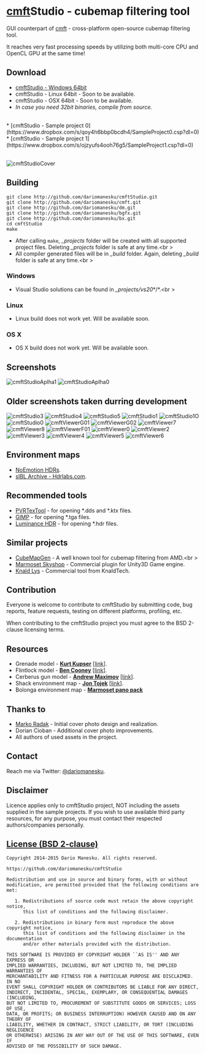 [cmft](https://github.com/dariomanesku/cmft)Studio - cubemap filtering tool
========================================================================================

GUI counterpart of [cmft](https://github.com/dariomanesku/cmft) - cross-platform open-source cubemap filtering tool.

It reaches very fast processing speeds by utilizing both multi-core CPU and OpenCL GPU at the same time!

Download
--------

 * [cmftStudio - Windows 64bit](https://github.com/dariomanesku/cmftStudio-bin/raw/master/cmftStudio_win64.zip)<br />
 * cmftStudio - Linux 64bit - Soon to be available.<br />
 * cmftStudio - OSX 64bit - Soon to be available.<br />
 * *In case you need 32bit binaries, compile from source.*<br />
 <br />
 * [cmftStudio - Sample project 0](https://www.dropbox.com/s/qoy4h6bbp0bcdh4/SampleProject0.csp?dl=0)<br />
 * [cmftStudio - Sample project 1](https://www.dropbox.com/s/ojzyufs4ooh76g5/SampleProject1.csp?dl=0)<br />
 <br />

![cmftStudioCover](https://github.com/dariomanesku/cmftStudio/raw/master/res/cmftStudio_cover.jpg)


Building
--------

	git clone http://github.com/dariomanesku/cmftStudio.git
	git clone http://github.com/dariomanesku/cmft.git
	git clone http://github.com/dariomanesku/dm.git
	git clone http://github.com/dariomanesku/bgfx.git
	git clone http://github.com/dariomanesku/bx.git
	cd cmftStudio
	make

- After calling `make`, *\_projects* folder will be created with all supported project files. Deleting *\_projects* folder is safe at any time.<br \>
- All compiler generated files will be in *\_build* folder. Again, deleting *\_build* folder is safe at any time.<br \>

### Windows

- Visual Studio solutions can be found in *\_projects/vs20**/*.<br \>

### Linux

- Linux build does not work yet. Will be available soon.

### OS X

- OS X build does not work yet. Will be available soon.


Screenshots
------------

![cmftStudioAplha1](https://github.com/dariomanesku/cmftStudio/raw/master/screenshots/cmftStudio_alpha1.jpg)
![cmftStudioAplha0](https://github.com/dariomanesku/cmftStudio/raw/master/screenshots/cmftStudio_alpha0.jpg)


Older screenshots taken durring development
------------

![cmftStudio3](https://github.com/dariomanesku/cmftStudio/raw/master/screenshots/cmftStudio_vn0.jpg)
![cmftStudio4](https://github.com/dariomanesku/cmftStudio/raw/master/screenshots/cmftStudio_vn1.jpg)
![cmftStudio5](https://github.com/dariomanesku/cmftStudio/raw/master/screenshots/cmftStudio3.jpg)
![cmftStudio1](https://github.com/dariomanesku/cmftStudio/raw/master/screenshots/cmftStudio1.jpg)
![cmftStudio1O](https://github.com/dariomanesku/cmftStudio/raw/master/screenshots/cmftStudio1_cmft_output.jpg)
![cmftStudio0](https://github.com/dariomanesku/cmftStudio/raw/master/screenshots/cmftStudio0.jpg)
![cmftViewerG01](https://github.com/dariomanesku/cmftStudio/raw/master/screenshots/cmftViewer_g01.jpg)
![cmftViewerG02](https://github.com/dariomanesku/cmftStudio/raw/master/screenshots/cmftViewer_g02.jpg)
![cmftViewer7](https://github.com/dariomanesku/cmftStudio/raw/master/screenshots/cmftViewer7.jpg)
![cmftViewer8](https://github.com/dariomanesku/cmftStudio/raw/master/screenshots/cmftViewer8.jpg)
![cmftViewerF01](https://github.com/dariomanesku/cmftStudio/raw/master/screenshots/cmftViewer_f01.jpg)
![cmftViewer0](https://github.com/dariomanesku/cmftStudio/raw/master/screenshots/cmftViewer0.jpg)
![cmftViewer2](https://github.com/dariomanesku/cmftStudio/raw/master/screenshots/cmftViewer2.jpg)
![cmftViewer3](https://github.com/dariomanesku/cmftStudio/raw/master/screenshots/cmftViewer3.jpg)
![cmftViewer4](https://github.com/dariomanesku/cmftStudio/raw/master/screenshots/cmftViewer4.jpg)
![cmftViewer5](https://github.com/dariomanesku/cmftStudio/raw/master/screenshots/cmftViewer5.jpg)
![cmftViewer6](https://github.com/dariomanesku/cmftStudio/raw/master/screenshots/cmftViewer6.jpg)


Environment maps
------------

- [NoEmotion HDRs](http://noemotionhdrs.net/).<br />
- [sIBL Archive - Hdrlabs.com](http://www.hdrlabs.com/sibl/archive.html).<br />


Recommended tools
------------

- [PVRTexTool](http://community.imgtec.com/developers/powervr/) - for opening \*.dds and \*.ktx files.<br />
- [GIMP](http://www.gimp.org) - for opening \*.tga files.<br />
- [Luminance HDR](http://qtpfsgui.sourceforge.net/) - for opening \*.hdr files.<br />


Similar projects
------------

- [CubeMapGen](http://developer.amd.com/tools-and-sdks/archive/legacy-cpu-gpu-tools/cubemapgen/) - A well known tool for cubemap filtering from AMD.<br \>
- [Marmoset Skyshop](http://www.marmoset.co/skyshop) - Commercial plugin for Unity3D Game engine.
- [Knald Lys](https://www.knaldtech.com/lys-open-beta/) - Commercial tool from KnaldTech.


Contribution
------------

Everyone is welcome to contribute to cmftStudio by submitting code, bug reports, feature requests, testing on different platforms, profiling, etc.

When contributing to the cmftStudio project you must agree to the BSD 2-clause licensing terms.


Resources
------------
 - Grenade model - **[Kurt Kupser](http://kurtkupser.squarespace.com/)** \[[link](http://kurtkupser.squarespace.com/#/thermite-grenade/)\].
 - Flintlock model - **[Ben Cooney](http://ben3d.co.uk/)** \[[link](http://ben3d.co.uk/flintlock)\].
 - Cerberus gun model - **[Andrew Maximov](https://twitter.com/divers1ty)** \[[link](http://artisaverb.info/Cerberus.html)\].
 - Shack environment map - **[Jon Tojek](https://twitter.com/Tojek_VFX)** \[[link](http://tojek.com/vfx/?attachment_id=139)\].
 - Bolonga environment map - **[Marmoset pano pack](http://www.marmoset.co/panos)**


Thanks to
------------

* [Marko Radak](http://markoradak.com/) - Initial cover photo design and realization.
* Dorian Cioban - Additional cover photo improvements.
* All authors of used assets in the project.


Contact
------------

Reach me via Twitter: [@dariomanesku](https://twitter.com/dariomanesku).


Disclaimer
---------

Licence applies only to cmftStudio project, NOT including the assets supplied in the sample projects. If you wish to use available third party resources, for any purpose, you must contact their respected authors/companies personally.

[License (BSD 2-clause)](https://github.com/dariomanesku/cmftstudio/blob/master/LICENSE)
-------------------------------------------------------------------------------

    Copyright 2014-2015 Dario Manesku. All rights reserved.

    https://github.com/dariomanesku/cmftStudio

    Redistribution and use in source and binary forms, with or without
    modification, are permitted provided that the following conditions are met:

       1. Redistributions of source code must retain the above copyright notice,
          this list of conditions and the following disclaimer.

       2. Redistributions in binary form must reproduce the above copyright notice,
          this list of conditions and the following disclaimer in the documentation
          and/or other materials provided with the distribution.

    THIS SOFTWARE IS PROVIDED BY COPYRIGHT HOLDER ``AS IS'' AND ANY EXPRESS OR
    IMPLIED WARRANTIES, INCLUDING, BUT NOT LIMITED TO, THE IMPLIED WARRANTIES OF
    MERCHANTABILITY AND FITNESS FOR A PARTICULAR PURPOSE ARE DISCLAIMED. IN NO
    EVENT SHALL COPYRIGHT HOLDER OR CONTRIBUTORS BE LIABLE FOR ANY DIRECT,
    INDIRECT, INCIDENTAL, SPECIAL, EXEMPLARY, OR CONSEQUENTIAL DAMAGES (INCLUDING,
    BUT NOT LIMITED TO, PROCUREMENT OF SUBSTITUTE GOODS OR SERVICES; LOSS OF USE,
    DATA, OR PROFITS; OR BUSINESS INTERRUPTION) HOWEVER CAUSED AND ON ANY THEORY OF
    LIABILITY, WHETHER IN CONTRACT, STRICT LIABILITY, OR TORT (INCLUDING NEGLIGENCE
    OR OTHERWISE) ARISING IN ANY WAY OUT OF THE USE OF THIS SOFTWARE, EVEN IF
    ADVISED OF THE POSSIBILITY OF SUCH DAMAGE.
